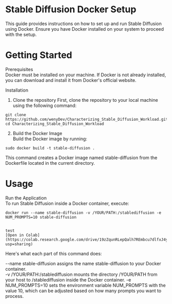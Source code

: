 # Stable Diffusion Docker Setup
This guide provides instructions on how to set up and run Stable Diffusion using Docker. Ensure you have Docker installed on your system to proceed with the setup.

# Getting Started
Prerequisites   
Docker must be installed on your machine. If Docker is not already installed, you can download and install it from Docker's official website.

Installation  
1. Clone the repository
First, clone the repository to your local machine using the following command:
```
git clone https://github.com/wenyDev/Characterizing_Stable_Diffusion_Workload.git
cd Characterizing_Stable_Diffusion_Workload
```

2. Build the Docker Image  
Build the Docker image by running:
```
sudo docker build -t stable-diffusion .
```
This command creates a Docker image named stable-diffusion from the Dockerfile located in the current directory.

# Usage
Run the Application  
To run Stable Diffusion inside a Docker container, execute:
```
docker run --name stable-diffusion -v /YOUR/PATH:/stablediffusion -e NUM_PROMPTS=10 stable-diffusion


test
[Open in Colab](https://colab.research.google.com/drive/19zZqunRLepQalh7REmbcu7dlfxJ4yVL0?usp=sharing)
```
Here's what each part of this command does:

--name stable-diffusion assigns the name stable-diffusion to your Docker container.  
-v /YOUR/PATH:/stablediffusion mounts the directory /YOUR/PATH from your host to /stablediffusion inside the Docker container. 
-e NUM_PROMPTS=10 sets the environment variable NUM_PROMPTS with the value 10, which can be adjusted based on how many prompts you want to process.  

